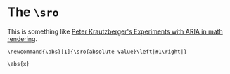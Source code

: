 # The ``\sro``

This is something like [Peter Krautzberger's Experiments with ARIA in math rendering](https://www.peterkrautzberger.org/0192/).

```
\newcommand{\abs}[1]{\sro{absolute value}\left|#1\right|}

\abs{x}
```

